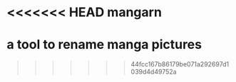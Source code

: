 <<<<<<< HEAD
mangarn
=======

a tool to rename manga pictures 
=======


>>>>>>> 44fcc167b86179be071a292697d1039d4d49752a

